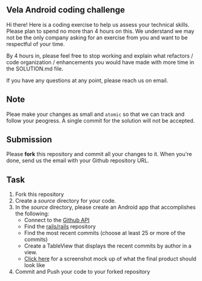 ## Vela Android coding challenge

Hi there! Here is a coding exercise to help us assess your technical skills. Please plan to spend no more than 4 hours on this. We understand we may not be the only company asking for an exercise from you and want to be respectful of your time.


By 4 hours in, please feel free to stop working and explain what refactors / code organization / enhancements you would have made with more time in the SOLUTION.md file.

If you have any questions at any point, please reach us on email.

## Note
Pleae make your changes as small and `atomic` so that we can track and follow your peogress. A single commit for the solution will not be accepted.

## Submission
Please **fork** this repository and commit all your changes to it. When you're done, send us the email with your Github repository URL.

## Task

1. Fork this repository
2. Create a *source* directory for your code.
3. In the *source* directory, please create an Android app that accomplishes the following:
	- Connect to the [Github API](http://developer.github.com/)
	- Find the [rails/rails](http://github.com/rails/rails) repository
	- Find the most recent commits (choose at least 25 or more of the commits)
	- Create a TableView that displays the recent commits by author in a view. 
	- [Click here](example.jpg) for a screenshot mock up of what the final product should look like
4. Commit and Push your code to your forked repository
